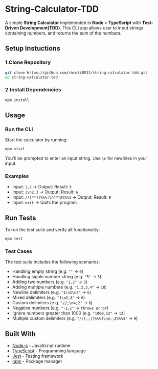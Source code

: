 # String-Calculator-TDD

A simple **String Calculator** implemented in **Node + TypeScript** with **Test-Driven Development(TDD)**. This CLI app allows user to input strings containing numbers, and returns the sum of the numbers.

## Setup Instuctions

### 1.Clone Repository

```bash
git clone https://github.com/shruti0511/string-calculator-tdd.git
cd string-calculator-tdd
```
### 2.Install Dependencies 

```bash
npm install
```


## Usage
### Run the CLI

Start the calculator by running:

```bash
npm start
```

You'll be prompted to enter an input string. Use `\n` for newlines in your input.

### Examples

   - Input: ```1,2``` → Output: Result: ```3```
   - Input: ```1\n2,3``` → Output: Result: ```6```
   - Input: ```//[**][%%%]\n4**2%%%3``` → Output: Result: ```9```
   - Input: ```exit``` → Quits the program

## Run Tests
To run the test suite and verify all functionality:

```bash
npm test
```
### Test Cases
The test suite includes the following scenarios:
   - Handling empty string (e.g. ```""``` → ```0```)
   - Handling signle number string (e.g. ```"5"``` → ```5```) 
   - Adding two numbers (e.g. ```"1,2"``` → ```3```)
   - Adding multiple numbers (e.g. ```"1,2,3,4"``` → ```10```)
   - Newline delimiters (e.g. ```"1\n2\n3"``` → ```6```)
   - Mixed delimiters (e.g. ```"1\n2,3"``` → ```6```)
   - Custom delimiters (e.g. ```"//;\n4;2"``` → ```6```)
   - Negative numbers (e.g. ```"-1,2"``` → ```throws error```)
   - Ignore numbers greater than 1000 (e.g. ```"1000,12"``` → ```12```)
   - Multiple custom delimiters (e.g. ```"//[;;][%%%]\n4;;2%%%3"``` → ```9```)

## Built With
- [Node.js](https://nodejs.org/) - JavaScript runtime
- [TypeScript](https://www.typescriptlang.org/) - Programming language
- [Jest](https://jestjs.io/) - Testing framework
- [npm](https://www.npmjs.com/) - Package manager


